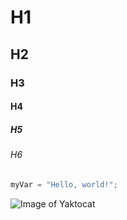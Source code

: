 # H1
## H2
### H3
#### H4
##### H5
###### H6

``` python
myVar = "Hello, world!"; 
```

![Image of Yaktocat](https://octodex.github.com/images/yaktocat.png)

